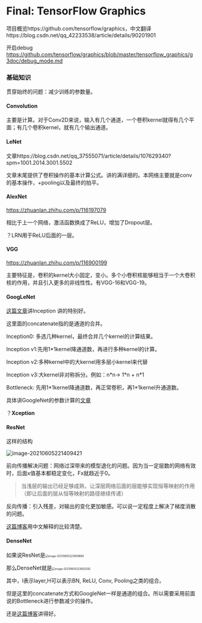 # Final: TensorFlow Graphics

项目概览https://github.com/tensorflow/graphics，中文翻译https://blog.csdn.net/qq_42233538/article/details/90201901

开启debug https://github.com/tensorflow/graphics/blob/master/tensorflow_graphics/g3doc/debug_mode.md

### 基础知识

贯穿始终的问题：减少训练的参数量。

#### Convolution

主要是计算。对于Conv2D来说，输入有几个通道，一个卷积kernel就得有几个平面；有几个卷积kernel，就有几个输出通道。

#### LeNet

文章https://blog.csdn.net/qq_37555071/article/details/107629340?spm=1001.2014.3001.5502 

文章末尾提供了卷积操作的基本计算公式。讲的满详细的。本网络主要就是conv的基本操作，+pooling以及最终的拍平。

#### AlexNet

https://zhuanlan.zhihu.com/p/116197079

相比于上一个网络，激活函数换成了ReLU，增加了Dropout层。

？LRN用于ReLU后面的一层。

#### VGG

https://zhuanlan.zhihu.com/p/116900199

主要特征是，卷积的kernel大小固定，变小。多个小卷积核能够相当于一个大卷积核的作用，并且引入更多的非线性性。有VGG-16和VGG-19。

#### GoogLeNet

[这篇文章](https://blog.csdn.net/qq_37555071/article/details/107835402?spm=1001.2014.3001.5502)讲Inception 讲的特别好。

这里面的concatenate指的是通道的合并。

Inception0: 多选几种kernel，最终合并几个kernel的计算结果。

Inception v1:先用1*1kernel降通道数，再进行多种kernel的计算。

Inception v2:多种kernel中的大kernel用多层小kernel来代替

Inception v3:大kernel非对称拆分。例如：n\*n-> 1\*n + n\*1

Bottleneck: 先用1\*1kernel降通道数，再正常卷积，再1\*1kernel升通道数。

具体讲GoogleNet的参数计算的[文章](https://blog.csdn.net/qq_37555071/article/details/108214680)

？**Xception**

#### ResNet

这样的结构

![image-20210605221409421](F:\term6\GPU\CS473\tfgraphics\log.assets\image-20210605221409421.png)

前向传播解决问题：网络过深带来的模型退化的问题。因为当一定层数的网络有效时，后面x值基本都稳定变化，Fx就趋近于0。

> 当浅层的输出已经足够成熟，让深层网络后面的层能够实现恒等映射的作用（即让后面的层从恒等映射的路径继续传递）

反向传播：引入残差，对输出的变化更加敏感。可以说一定程度上解决了梯度消散的问题。

[这篇博客](https://blog.csdn.net/qq_37555071/article/details/108258862?spm=1001.2014.3001.5502)用中文解释的比较清楚。

#### DenseNet

如果说ResNet是<img src="F:\term6\GPU\CS473\tfgraphics\log.assets\image-20210605223859665.png" alt="image-20210605223859665" style="zoom:50%;" />

那么DenseNet就是<img src="F:\term6\GPU\CS473\tfgraphics\log.assets\image-20210605223925292.png" alt="image-20210605223925292" style="zoom:50%;" />

其中，l表示layer,H可以表示BN, ReLU, Conv, Pooling之类的组合。

但是这里的concatenate方式和GoogleNet一样是通道的组合。所以需要采用前面说的Bottleneck进行参数减少的操作。

还是[这篇博客](https://blog.csdn.net/qq_37555071/article/details/108377880?spm=1001.2014.3001.5502)讲得好。

